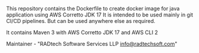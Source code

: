 This repository contains the Dockerfile to create docker image for java application using AWS Corretto JDK 17 
It is intended to be used mainly in git CI/CD pipelines. But can be used anywhere else as required.

It contains Maven 3 with AWS Corretto JDK 17 and AWS CLI 2 

Maintainer - "RADtech Software Services LLP <info@radtechsoft.com>"
